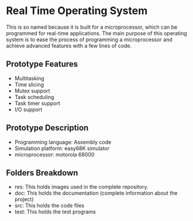 # Real Time Operating System
This is so named because it is built for a microprocessor, which can be programmed for real-time applications. The main purpose of this operating system is to ease the process of programming a microprocessor and achieve advanced features with a few lines of code.

Prototype Features
-
- Multitasking
- Time slicing
- Mutex support
- Task scheduling
- Task timer support
- I/O support

Prototype Description
-
- Programming language: Assembly code
- Simulation platform: easy68K simulator
- microprocessor: motorola 68000

Folders Breakdown
-
- res: This holds images used in the complete repository.
- doc: This holds the documentation (complete information about the project)
- src: This holds the code files
- test: This holds the test programs
